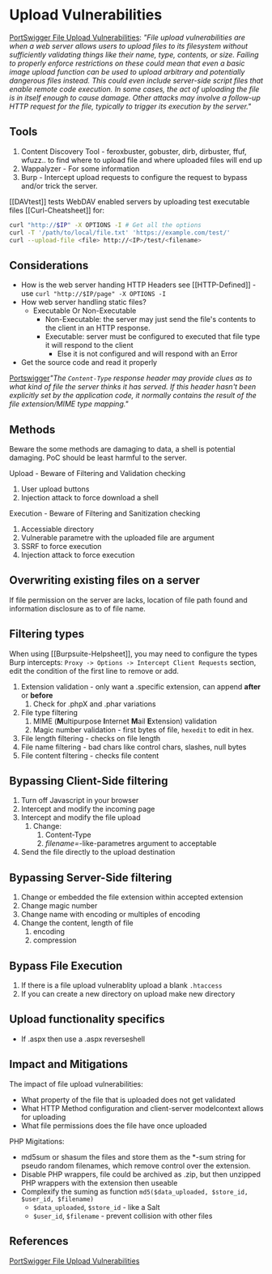 # Upload Vulnerabilities

[PortSwigger File Upload Vulnerabilities](https://portswigger.net/web-security/file-upload): 
*"File upload vulnerabilities are when a web server allows users to upload files to its filesystem without sufficiently validating things like their name, type, contents, or size. Failing to properly enforce restrictions on these could mean that even a basic image upload function can be used to upload arbitrary and potentially dangerous files instead. This could even include server-side script files that enable remote code execution. In some cases, the act of uploading the file is in itself enough to cause damage. Other attacks may involve a follow-up HTTP request for the file, typically to trigger its execution by the server."*

## Tools

1. Content Discovery Tool - feroxbuster, gobuster, dirb, dirbuster, ffuf, wfuzz.. to find where to upload file and where uploaded files will end up
2. Wappalyzer - For some information
3. Burp - Intercept upload requests to configure the request to bypass and/or trick the server.

[[DAVtest]] tests WebDAV enabled servers by uploading test executable files
[[Curl-Cheatsheet]] for:

```bash
curl "http://$IP" -X OPTIONS -I # Get all the options
curl -T '/path/to/local/file.txt' 'https://example.com/test/'  
curl --upload-file <file> http://<IP>/test/<filename>
```

## Considerations

-  How is the web server handing HTTP Headers see [[HTTP-Defined]] - use `curl "http://$IP/page" -X OPTIONS -I`
- How web server handling static files?
	- Executable Or Non-Executable
		- Non-Executable: the server may just send the file's contents to the client in an HTTP response.
		- Executable: server must be configured to executed that file type it will respond to the client
			- Else it is not configured and will respond with an Error
- Get the source code and read it properly

[Portswigger](https://portswigger.net/web-security/file-upload)*"The `Content-Type` response header may provide clues as to what kind of file the server thinks it has served. If this header hasn't been explicitly set by the application code, it normally contains the result of the file extension/MIME type mapping."*

## Methods 

Beware the some methods are damaging to data, a shell is potential damaging. PoC should be least harmful to the server.

Upload - Beware of Filtering and Validation checking
1. User upload buttons
2. Injection attack to force download a shell

Execution - Beware of Filtering and Sanitization checking
1. Accessiable directory 
2. Vulnerable parametre with the uploaded file are argument
3. SSRF to force execution 
4. Injection attack to force execution

## Overwriting existing files on a server

If file permission on the server are lacks, location of file path found and information disclosure as to of file name. 
 
##  Filtering types

When using [[Burpsuite-Helpsheet]], you may need to configure the types Burp intercepts:
`Proxy -> Options -> Intercept Client Requests` section, edit the condition of the first line to remove or add.

1. Extension validation - only want a .specific extension, can append **after** or **before**
	1. Check for .phpX and .phar variations
2. File type filtering 
	1. MIME (**M**ultipurpose **I**nternet **M**ail **E**xtension) validation 
	2. Magic number validation - first bytes of file, `hexedit` to edit in hex.
3. File length filtering - checks on file length
4. File name filtering - bad chars like control chars, slashes, null bytes
5. File content filtering - checks file content
 
##  Bypassing Client-Side filtering

1.  Turn off Javascript in your browser
2.  Intercept and modify the incoming page
3.  Intercept and modify the file upload
	1. Change:
		1. Content-Type
		2. *filename=*-like-parametres argument to acceptable
4.  Send the file directly to the upload destination

## Bypassing Server-Side filtering

1. Change or embedded the file extension within accepted extension
2. Change magic number
3. Change name with encoding or multiples of encoding 
4. Change the content, length of file
	1. encoding
	2. compression

## Bypass File Execution

1. If there is a file upload vulnerablity upload a blank `.htaccess` 
2. If you can create a new directory on upload make new directory 

## Upload functionality specifics

- If .aspx then use a .aspx reverseshell


## Impact and Mitigations

The impact of file upload vulnerabilities:

- What property of the file that is uploaded does not get validated
- What HTTP Method configuration and client-server modelcontext allows for uploading
- What file permissions does the file have once uploaded

PHP Migitations:

- md5sum or shasum the files and store them as the \*-sum string for pseudo random filenames, which remove control over the extension. 
- Disable PHP wrappers, file could be archived as .zip, but then unzipped PHP wrappers with the extension then useable 
- Complexify the suming as function `md5($data_uploaded, $store_id, $user_id, $filename)`
	- `$data_uploaded`, `$store_id` - like a Salt
	- `$user_id`, `$filename` - prevent collision with other files


## References

[PortSwigger File Upload Vulnerabilities](https://portswigger.net/web-security/file-upload)